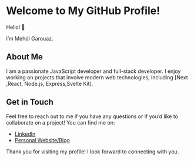 # Welcome to My GitHub Profile!

Hello! 👋

I’m Mehdi Garouaz.

## About Me

I am a passionate JavaScript developer and full-stack developer. I enjoy working on projects that involve modern web technologies, including [Next ,React, Node.js, Express,Svelte Kit].

## Get in Touch

Feel free to reach out to me if you have any questions or if you’d like to collaborate on a project! You can find me on:

- [LinkedIn](https://www.linkedin.com/in/mehdi-garouaz)
- [Personal Website/Blog](https://mehdigr.is-a.dev)

Thank you for visiting my profile! I look forward to connecting with you.
